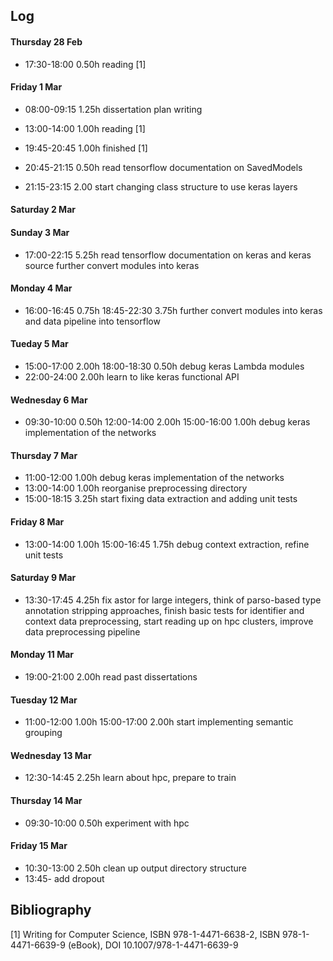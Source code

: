 ## Log

#### Thursday 28 Feb
* 17:30-18:00 0.50h
  reading [1]

#### Friday 1 Mar
* 08:00-09:15 1.25h
  dissertation plan writing

* 13:00-14:00 1.00h
  reading [1]
* 19:45-20:45 1.00h
  finished [1]
* 20:45-21:15 0.50h
  read tensorflow documentation on SavedModels
* 21:15-23:15 2.00
  start changing class structure to use keras layers

#### Saturday 2 Mar

#### Sunday 3 Mar
* 17:00-22:15 5.25h
  read tensorflow documentation on keras and keras source
  further convert modules into keras

#### Monday 4 Mar
* 16:00-16:45 0.75h
  18:45-22:30 3.75h
  further convert modules into keras and data pipeline into tensorflow

#### Tueday 5 Mar
* 15:00-17:00 2.00h
  18:00-18:30 0.50h
  debug keras Lambda modules
* 22:00-24:00 2.00h
  learn to like keras functional API

#### Wednesday 6 Mar
* 09:30-10:00 0.50h
  12:00-14:00 2.00h
  15:00-16:00 1.00h
  debug keras implementation of the networks

#### Thursday 7 Mar
* 11:00-12:00 1.00h
  debug keras implementation of the networks
* 13:00-14:00 1.00h
  reorganise preprocessing directory
* 15:00-18:15 3.25h
  start fixing data extraction and adding unit tests

#### Friday 8 Mar
* 13:00-14:00 1.00h
  15:00-16:45 1.75h
  debug context extraction, refine unit tests
  
#### Saturday 9 Mar
* 13:30-17:45 4.25h
  fix astor for large integers, 
  think of parso-based type annotation stripping approaches,
  finish basic tests for identifier and context data preprocessing,
  start reading up on hpc clusters,
  improve data preprocessing pipeline

#### Monday 11 Mar
* 19:00-21:00 2.00h
  read past dissertations
  
#### Tuesday 12 Mar
* 11:00-12:00 1.00h
  15:00-17:00 2.00h
  start implementing semantic grouping

#### Wednesday 13 Mar
* 12:30-14:45 2.25h
  learn about hpc, prepare to train

#### Thursday 14 Mar
* 09:30-10:00 0.50h
  experiment with hpc
  
#### Friday 15 Mar
* 10:30-13:00 2.50h
  clean up output directory structure
* 13:45-
  add dropout

## Bibliography

[1] Writing for Computer Science, ISBN 978-1-4471-6638-2, ISBN 978-1-4471-6639-9  (eBook), DOI 10.1007/978-1-4471-6639-9
